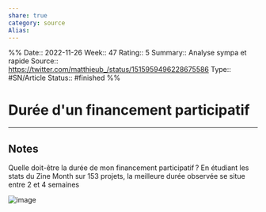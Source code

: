 ```yaml
---
share: true 
category: source
Alias:
---
```

%%
Date:: 2022-11-26
Week:: 47
Rating:: 5
Summary:: Analyse sympa et rapide
Source:: https://twitter.com/matthieub_/status/1515959496228675586
Type:: #SN/Article 
Status:: #finished 
%%

# Durée d'un financement participatif


***

## Notes

Quelle doit-être la durée de mon financement participatif ? En étudiant les stats du Zine Month sur 153 projets, la meilleure durée observée se situe entre 2 et 4 semaines

![image](http://pbs.twimg.com/media/FQnFGEMXwAgHTfz.jpg)
